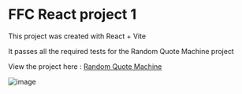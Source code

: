 # FFC React project 1

This project was created with React + Vite

It passes all the required tests for the Random Quote Machine project

View the project here : [Random Quote Machine](https://luke-h42.github.io/ffc-random-quote/)

![image](https://github.com/luke-h42/ffc-random-quote/assets/143758363/036d0e49-f1a2-48c7-8667-4358f7615425)

